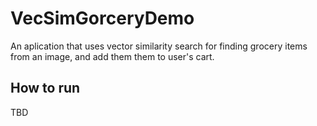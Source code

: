 # VecSimGorceryDemo

An aplication that uses vector similarity search for finding grocery items from an image, and add them them to user's cart.

## How to run
TBD
